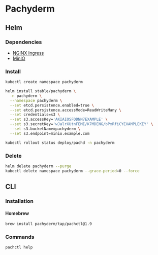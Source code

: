 # Pachyderm

## Helm

### Dependencies

- [NGINX Ingress](/nginx-ingress.md)
- [MinIO](/minio.md)

### Install

```sh
kubectl create namespace pachyderm
```

```sh
helm install stable/pachyderm \
  -n pachyderm \
  --namespace pachyderm \
  --set etcd.persistence.enabled=true \
  --set etcd.persistence.accessMode=ReadWriteMany \
  --set credentials=s3 \
  --set s3.accessKey='AKIAIOSFODNN7EXAMPLE' \
  --set s3.secretKey='wJalrXUtnFEMI/K7MDENG/bPxRfiCYEXAMPLEKEY' \
  --set s3.bucketName=pachyderm \
  --set s3.endpoint=minio.example.com
```

```sh
kubectl rollout status deploy/pachd -n pachyderm
```

### Delete

```sh
helm delete pachyderm --purge
kubectl delete namespace pachyderm --grace-period=0 --force
```

## CLI

### Installation

#### Homebrew

```sh
brew install pachyderm/tap/pachctl@1.9
```

### Commands

```sh
pachctl help
```
